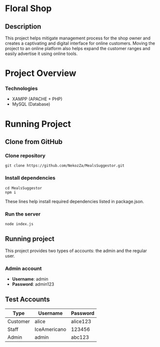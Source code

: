 # Floral Shop
## Description
This project helps mitigate management process for the shop owner and creates a captivating and digital interface for online customers. Moving the project to an online platform also helps expand the customer ranges and easily advertise it using online tools.

# Project Overview
### Technologies
- XAMPP (APACHE + PHP)
- MySQL (Database)
# Running Project
## Clone from GitHub
### Clone repository 
```
git clone https://github.com/NekozZa/MealsSuggestor.git
```
### Install dependencies
```
cd MealsSuggestor
npm i
```
These lines help install required dependencies listed in package.json.

### Run the server
```
node index.js
```
## Running project
This project provides two types of accounts: the admin and the regular user.
### Admin account
- **Username**: admin
- **Password**: admin123
## Test Accounts
| Type | Username | Password |
| --- | --- | --- |
| Customer | alice | alice123 |
| Staff | IceAmericano | 123456 |
| Admin | admin | abc123 |
